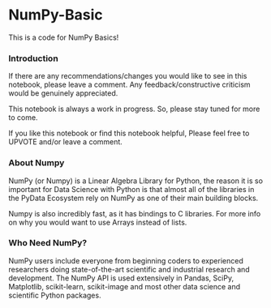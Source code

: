 # NumPy-Basic
This is a code for NumPy Basics!
### Introduction
If there are any recommendations/changes you would like to see in this notebook, please leave a comment. Any feedback/constructive criticism would be genuinely appreciated.

This notebook is always a work in progress. So, please stay tuned for more to come.

If you like this notebook or find this notebook helpful, Please feel free to UPVOTE and/or leave a comment.


### About Numpy
NumPy (or Numpy) is a Linear Algebra Library for Python, the reason it is so important for Data Science with Python is that almost all of the libraries in the PyData Ecosystem rely on NumPy as one of their main building blocks.

Numpy is also incredibly fast, as it has bindings to C libraries. For more info on why you would want to use Arrays instead of lists.


### Who Need NumPy? 

NumPy users include everyone from beginning coders to experienced researchers doing state-of-the-art scientific and industrial research and development. The NumPy API is used extensively in Pandas, SciPy, Matplotlib, scikit-learn, scikit-image and most other data science and scientific Python packages.
